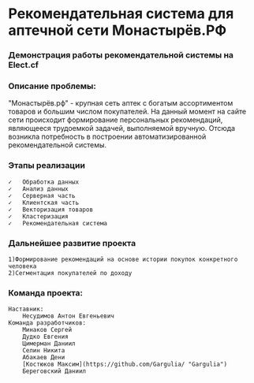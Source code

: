 # Рекомендательная система для аптечной сети Монастырёв.РФ
### Демонстрация работы рекомендательной системы на Elect.cf
### Описание проблемы:
"Монастырёв.рф" - крупная сеть аптек с богатым ассортиментом товаров и большим числом покупателей. На данный момент на сайте сети происходит формирование персональных рекомендаций, являющееся трудоемкой задачей, выполняемой вручную. Отсюда возникла потребность в построении автоматизированной рекомендательной системы.
### Этапы реализации
	✓   Обработка данных
	✓   Анализ данных
	✓   Серверная часть
	✓   Клиентская часть
	✓   Векторизация товаров
	✓   Кластеризация
	✓   Рекомендательная система
### Дальнейшее развитие проекта
    1)Формирование рекомендаций на основе истории покупок конкретного человека
    2)Сегментация покупателей по доходу
### Команда проекта:
    Наставник:
        Несудимов Антон Евгеньевич
    Команда разработчиков:
        Минаков Сергей
        Дудко Евгения
        Цимерман Даниил
        Селин Никита
        Абакаев Дени
        [Костюков Максим](https://github.com/Gargulia/ "Gargulia")
        Береговский Даниил
